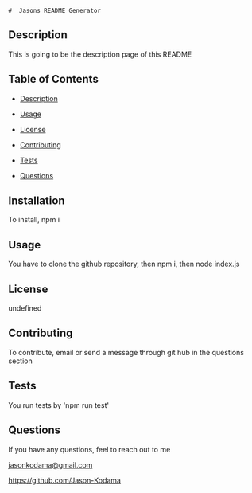 
    #  Jasons README Generator

## Description

This is going to be the description page of this README

## Table of Contents

* [Description](#description)

* [Usage](#usage)

* [License](#license)

* [Contributing](#contributing)

* [Tests](#tests)

* [Questions](#questions)

## Installation

To install, npm i

## Usage

You have to clone the github repository, then npm i, then node index.js

## License

undefined

## Contributing

To contribute, email or send a message through git hub in the questions section

## Tests

You run tests by 'npm run test'

## Questions

If you have any questions, feel to reach out to me 
    
jasonkodama@gmail.com

https://github.com/Jason-Kodama
